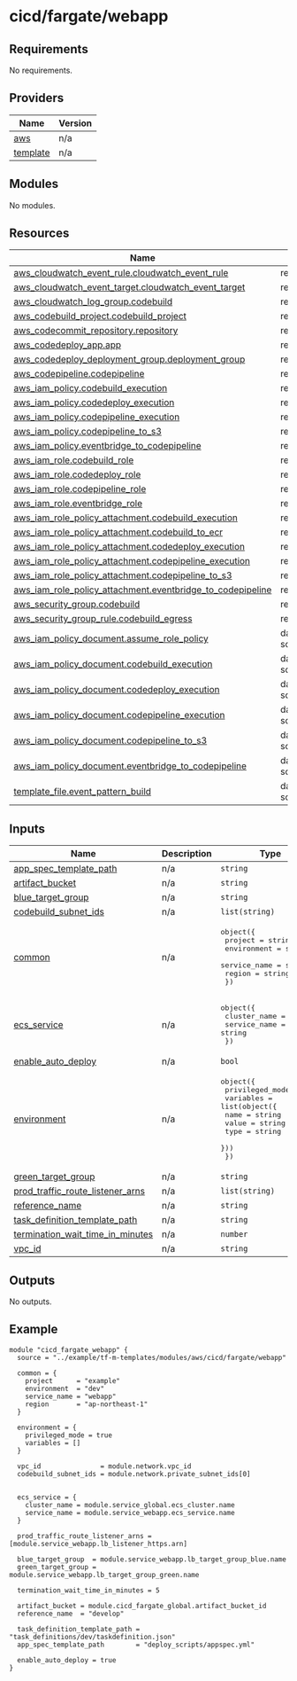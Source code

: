# cicd/fargate/webapp

## Requirements

No requirements.

## Providers

| Name | Version |
|------|---------|
| <a name="provider_aws"></a> [aws](#provider\_aws) | n/a |
| <a name="provider_template"></a> [template](#provider\_template) | n/a |

## Modules

No modules.

## Resources

| Name | Type |
|------|------|
| [aws_cloudwatch_event_rule.cloudwatch_event_rule](https://registry.terraform.io/providers/hashicorp/aws/latest/docs/resources/cloudwatch_event_rule) | resource |
| [aws_cloudwatch_event_target.cloudwatch_event_target](https://registry.terraform.io/providers/hashicorp/aws/latest/docs/resources/cloudwatch_event_target) | resource |
| [aws_cloudwatch_log_group.codebuild](https://registry.terraform.io/providers/hashicorp/aws/latest/docs/resources/cloudwatch_log_group) | resource |
| [aws_codebuild_project.codebuild_project](https://registry.terraform.io/providers/hashicorp/aws/latest/docs/resources/codebuild_project) | resource |
| [aws_codecommit_repository.repository](https://registry.terraform.io/providers/hashicorp/aws/latest/docs/resources/codecommit_repository) | resource |
| [aws_codedeploy_app.app](https://registry.terraform.io/providers/hashicorp/aws/latest/docs/resources/codedeploy_app) | resource |
| [aws_codedeploy_deployment_group.deployment_group](https://registry.terraform.io/providers/hashicorp/aws/latest/docs/resources/codedeploy_deployment_group) | resource |
| [aws_codepipeline.codepipeline](https://registry.terraform.io/providers/hashicorp/aws/latest/docs/resources/codepipeline) | resource |
| [aws_iam_policy.codebuild_execution](https://registry.terraform.io/providers/hashicorp/aws/latest/docs/resources/iam_policy) | resource |
| [aws_iam_policy.codedeploy_execution](https://registry.terraform.io/providers/hashicorp/aws/latest/docs/resources/iam_policy) | resource |
| [aws_iam_policy.codepipeline_execution](https://registry.terraform.io/providers/hashicorp/aws/latest/docs/resources/iam_policy) | resource |
| [aws_iam_policy.codepipeline_to_s3](https://registry.terraform.io/providers/hashicorp/aws/latest/docs/resources/iam_policy) | resource |
| [aws_iam_policy.eventbridge_to_codepipeline](https://registry.terraform.io/providers/hashicorp/aws/latest/docs/resources/iam_policy) | resource |
| [aws_iam_role.codebuild_role](https://registry.terraform.io/providers/hashicorp/aws/latest/docs/resources/iam_role) | resource |
| [aws_iam_role.codedeploy_role](https://registry.terraform.io/providers/hashicorp/aws/latest/docs/resources/iam_role) | resource |
| [aws_iam_role.codepipeline_role](https://registry.terraform.io/providers/hashicorp/aws/latest/docs/resources/iam_role) | resource |
| [aws_iam_role.eventbridge_role](https://registry.terraform.io/providers/hashicorp/aws/latest/docs/resources/iam_role) | resource |
| [aws_iam_role_policy_attachment.codebuild_execution](https://registry.terraform.io/providers/hashicorp/aws/latest/docs/resources/iam_role_policy_attachment) | resource |
| [aws_iam_role_policy_attachment.codebuild_to_ecr](https://registry.terraform.io/providers/hashicorp/aws/latest/docs/resources/iam_role_policy_attachment) | resource |
| [aws_iam_role_policy_attachment.codedeploy_execution](https://registry.terraform.io/providers/hashicorp/aws/latest/docs/resources/iam_role_policy_attachment) | resource |
| [aws_iam_role_policy_attachment.codepipeline_execution](https://registry.terraform.io/providers/hashicorp/aws/latest/docs/resources/iam_role_policy_attachment) | resource |
| [aws_iam_role_policy_attachment.codepipeline_to_s3](https://registry.terraform.io/providers/hashicorp/aws/latest/docs/resources/iam_role_policy_attachment) | resource |
| [aws_iam_role_policy_attachment.eventbridge_to_codepipeline](https://registry.terraform.io/providers/hashicorp/aws/latest/docs/resources/iam_role_policy_attachment) | resource |
| [aws_security_group.codebuild](https://registry.terraform.io/providers/hashicorp/aws/latest/docs/resources/security_group) | resource |
| [aws_security_group_rule.codebuild_egress](https://registry.terraform.io/providers/hashicorp/aws/latest/docs/resources/security_group_rule) | resource |
| [aws_iam_policy_document.assume_role_policy](https://registry.terraform.io/providers/hashicorp/aws/latest/docs/data-sources/iam_policy_document) | data source |
| [aws_iam_policy_document.codebuild_execution](https://registry.terraform.io/providers/hashicorp/aws/latest/docs/data-sources/iam_policy_document) | data source |
| [aws_iam_policy_document.codedeploy_execution](https://registry.terraform.io/providers/hashicorp/aws/latest/docs/data-sources/iam_policy_document) | data source |
| [aws_iam_policy_document.codepipeline_execution](https://registry.terraform.io/providers/hashicorp/aws/latest/docs/data-sources/iam_policy_document) | data source |
| [aws_iam_policy_document.codepipeline_to_s3](https://registry.terraform.io/providers/hashicorp/aws/latest/docs/data-sources/iam_policy_document) | data source |
| [aws_iam_policy_document.eventbridge_to_codepipeline](https://registry.terraform.io/providers/hashicorp/aws/latest/docs/data-sources/iam_policy_document) | data source |
| [template_file.event_pattern_build](https://registry.terraform.io/providers/hashicorp/template/latest/docs/data-sources/file) | data source |

## Inputs

| Name | Description | Type | Default | Required |
|------|-------------|------|---------|:--------:|
| <a name="input_app_spec_template_path"></a> [app\_spec\_template\_path](#input\_app\_spec\_template\_path) | n/a | `string` | `""` | no |
| <a name="input_artifact_bucket"></a> [artifact\_bucket](#input\_artifact\_bucket) | n/a | `string` | `""` | no |
| <a name="input_blue_target_group"></a> [blue\_target\_group](#input\_blue\_target\_group) | n/a | `string` | n/a | yes |
| <a name="input_codebuild_subnet_ids"></a> [codebuild\_subnet\_ids](#input\_codebuild\_subnet\_ids) | n/a | `list(string)` | `[]` | no |
| <a name="input_common"></a> [common](#input\_common) | n/a | <pre>object({<br>    project      = string<br>    environment  = string<br>    service_name = string<br>    region       = string<br>  })</pre> | <pre>{<br>  "environment": "",<br>  "project": "",<br>  "region": "",<br>  "service_name": ""<br>}</pre> | no |
| <a name="input_ecs_service"></a> [ecs\_service](#input\_ecs\_service) | n/a | <pre>object({<br>    cluster_name = string<br>    service_name = string<br>  })</pre> | <pre>{<br>  "cluster_name": "",<br>  "service_name": ""<br>}</pre> | no |
| <a name="input_enable_auto_deploy"></a> [enable\_auto\_deploy](#input\_enable\_auto\_deploy) | n/a | `bool` | `false` | no |
| <a name="input_environment"></a> [environment](#input\_environment) | n/a | <pre>object({<br>    privileged_mode = bool<br>    variables = list(object({<br>      name  = string<br>      value = string<br>      type  = string<br>    }))<br>  })</pre> | n/a | yes |
| <a name="input_green_target_group"></a> [green\_target\_group](#input\_green\_target\_group) | n/a | `string` | n/a | yes |
| <a name="input_prod_traffic_route_listener_arns"></a> [prod\_traffic\_route\_listener\_arns](#input\_prod\_traffic\_route\_listener\_arns) | n/a | `list(string)` | n/a | yes |
| <a name="input_reference_name"></a> [reference\_name](#input\_reference\_name) | n/a | `string` | `""` | no |
| <a name="input_task_definition_template_path"></a> [task\_definition\_template\_path](#input\_task\_definition\_template\_path) | n/a | `string` | `""` | no |
| <a name="input_termination_wait_time_in_minutes"></a> [termination\_wait\_time\_in\_minutes](#input\_termination\_wait\_time\_in\_minutes) | n/a | `number` | `5` | no |
| <a name="input_vpc_id"></a> [vpc\_id](#input\_vpc\_id) | n/a | `string` | `""` | no |

## Outputs

No outputs.

## Example

```
module "cicd_fargate_webapp" {
  source = "../example/tf-m-templates/modules/aws/cicd/fargate/webapp"

  common = {
    project      = "example"
    environment  = "dev"
    service_name = "webapp"
    region       = "ap-northeast-1"
  }

  environment = {
    privileged_mode = true
    variables = []
  }

  vpc_id               = module.network.vpc_id
  codebuild_subnet_ids = module.network.private_subnet_ids[0]


  ecs_service = {
    cluster_name = module.service_global.ecs_cluster.name
    service_name = module.service_webapp.ecs_service.name
  }

  prod_traffic_route_listener_arns = [module.service_webapp.lb_listener_https.arn]

  blue_target_group  = module.service_webapp.lb_target_group_blue.name
  green_target_group = module.service_webapp.lb_target_group_green.name

  termination_wait_time_in_minutes = 5

  artifact_bucket = module.cicd_fargate_global.artifact_bucket_id
  reference_name  = "develop"

  task_definition_template_path = "task_definitions/dev/taskdefinition.json"
  app_spec_template_path        = "deploy_scripts/appspec.yml"

  enable_auto_deploy = true
}
```